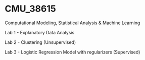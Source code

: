 # CMU_38615
Computational Modeling, Statistical Analysis &amp; Machine Learning

Lab 1 - Explanatory Data Analysis

Lab 2 - Clustering (Unsupervised) 

Lab 3 - Logistic Regression Model with regularizers (Supervised)

